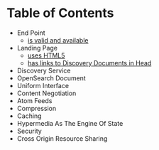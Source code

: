 # Table of Contents

* End Point
  * [is valid and available](https://github.com/cappelaere/rest_stories/blob/master/EndPoint/ValidEndpoint)
* Landing Page
  * [uses HTML5](https://github.com/cappelaere/rest_stories/blob/master/LandingPage/HTML5)
  * [has links to Discovery Documents in Head](https://github.com/cappelaere/rest_stories/blob/master/LandingPage/DiscoveryDoc)
* Discovery Service
* OpenSearch Document
* Uniform Interface
* Content Negotiation
* Atom Feeds
* Compression
* Caching
* Hypermedia As The Engine Of State
* Security
* Cross Origin Resource Sharing
